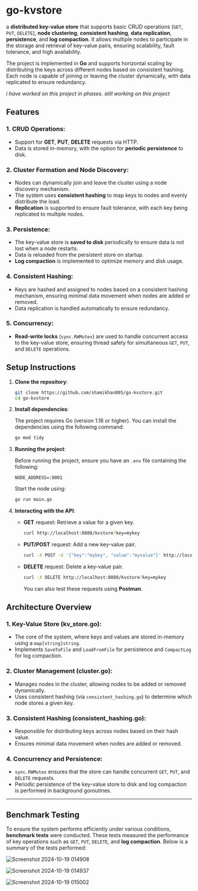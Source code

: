# go-kvstore

a **distributed key-value store** that supports basic CRUD operations (`GET`, `PUT`, `DELETE`), **node clustering**, **consistent hashing**, **data replication**, **persistence**, and **log compaction**. It allows multiple nodes to participate in the storage and retrieval of key-value pairs, ensuring scalability, fault tolerance, and high availability.

The project is implemented in **Go** and supports horizontal scaling by distributing the keys across different nodes based on consistent hashing. Each node is capable of joining or leaving the cluster dynamically, with data replicated to ensure redundancy.

*i have worked on this project in phases. still working on this project*

## Features

### 1. **CRUD Operations**:
   - Support for **GET**, **PUT**, **DELETE** requests via HTTP.
   - Data is stored in-memory, with the option for **periodic persistence** to disk.

### 2. **Cluster Formation and Node Discovery**:
   - Nodes can dynamically join and leave the cluster using a node discovery mechanism.
   - The system uses **consistent hashing** to map keys to nodes and evenly distribute the load.
   - **Replication** is supported to ensure fault tolerance, with each key being replicated to multiple nodes.

### 3. **Persistence**:
   - The key-value store is **saved to disk** periodically to ensure data is not lost when a node restarts.
   - Data is reloaded from the persistent store on startup.
   - **Log compaction** is implemented to optimize memory and disk usage.

### 4. **Consistent Hashing**:
   - Keys are hashed and assigned to nodes based on a consistent hashing mechanism, ensuring minimal data movement when nodes are added or removed.
   - Data replication is handled automatically to ensure redundancy.

### 5. **Concurrency**:
   - **Read-write locks** (`sync.RWMutex`) are used to handle concurrent access to the key-value store, ensuring thread safety for simultaneous `GET`, `PUT`, and `DELETE` operations.


## Setup Instructions

1. **Clone the repository**:

    ```bash
    git clone https://github.com/shamikhan005/go-kvstore.git
    cd go-kvstore
    ```

2. **Install dependencies**:

    The project requires Go (version 1.16 or higher). You can install the dependencies using the following command:

    ```bash
    go mod tidy
    ```

3. **Running the project**:

    Before running the project, ensure you have an `.env` file containing the following:

    ```env
    NODE_ADDRESS=:8001
    ```

    Start the node using:

    ```bash
    go run main.go
    ```

4. **Interacting with the API**:

    - **GET** request: Retrieve a value for a given key.

      ```bash
      curl http://localhost:8080/kvstore?key=mykey
      ```

    - **PUT/POST** request: Add a new key-value pair.

      ```bash
      curl -X POST -d '{"key":"mykey", "value":"myvalue"}' http://localhost:8080/kvstore
      ```

    - **DELETE** request: Delete a key-value pair.

      ```bash
      curl -X DELETE http://localhost:8080/kvstore?key=mykey
      ```
      You can also test these requests using **Postman**.


## Architecture Overview

### 1. **Key-Value Store (kv_store.go)**:
   - The core of the system, where keys and values are stored in-memory using a `map[string]string`.
   - Implements `SaveToFile` and `LoadFromFile` for persistence and `CompactLog` for log compaction.
   
### 2. **Cluster Management (cluster.go)**:
   - Manages nodes in the cluster, allowing nodes to be added or removed dynamically.
   - Uses consistent hashing (via `consistent_hashing.go`) to determine which node stores a given key.

### 3. **Consistent Hashing (consistent_hashing.go)**:
   - Responsible for distributing keys across nodes based on their hash value.
   - Ensures minimal data movement when nodes are added or removed.

### 4. **Concurrency and Persistence**:
   - `sync.RWMutex` ensures that the store can handle concurrent `GET`, `PUT`, and `DELETE` requests.
   - Periodic persistence of the key-value store to disk and log compaction is performed in background goroutines.

---

## Benchmark Testing

To ensure the system performs efficiently under various conditions, **benchmark tests** were conducted. These tests measured the performance of key operations such as `GET`, `PUT`, `DELETE`, and **log compaction**. Below is a summary of the tests performed:

![Screenshot 2024-10-19 014908](https://github.com/user-attachments/assets/51b504e3-f594-4524-823a-98eb830bc8d3)


![Screenshot 2024-10-19 014937](https://github.com/user-attachments/assets/4a796eac-3411-4691-844e-3bbec601c482)


![Screenshot 2024-10-19 015002](https://github.com/user-attachments/assets/6ede7e6c-d5f4-44f1-8347-65dbe4fd796e)

